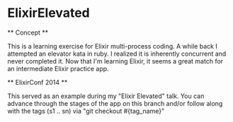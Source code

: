 # ElixirElevated

** Concept **

This is a learning exercise for Elixir multi-process coding. A while
back I attempted an elevator kata in ruby. I realized it is inherently
concurrent and never completed it. Now that I'm learning Elixir, it
seems a great match for an intermediate Elixir practice app.

** ElixirConf 2014 **

This served as an example during my "Elixir Elevated" talk. You can
advance through the stages of the app on this branch and/or follow along
with the tags (s1 .. sn) via "git checkout #{tag_name}"
